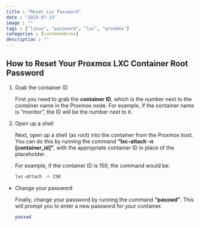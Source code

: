 ```yaml
---
title : "Reset Lxc Password"
date : "2025-07-31"
image : ""
tags : ["linux", "password", "lxc", "proxmox"]
categories : [contenedores]
description : ""
---
```



## How to Reset Your Proxmox LXC Container Root Password

1. Grab the container ID
    
    First you need to grab the **container ID**, which is the number next to the container name in the Proxmox node. For example, if the container name is “monitor”, the ID will be the number next to it.
    
2. Open up a shell
    
    Next, open up a shell (as root) into the container from the Proxmox host. You can do this by running the command **“lxc-attach -n [container_id]”**, with the appropriate container ID in place of the placeholder.
    
    For example, if the container ID is 150, the command would be:
    
    ```sh
    lxc-attach -n 150
    ```
    

- Change your password
    
    Finally, change your password by running the command **“passwd”**. This will prompt you to enter a new password for your container.
    
    ```sh
    passwd
    ```
    

